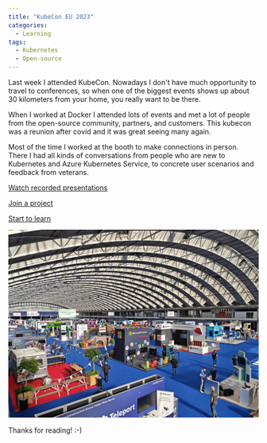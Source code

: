 ```yaml
---
title: "KubeCon EU 2023"
categories:
  - Learning
tags:
  - Kubernetes
  - Open-source
---
```


Last week I attended KubeCon. Nowadays I don't have much opportunity to travel to conferences, so when one of the biggest events shows up about 30 kilometers from your home, you really want to be there.

When I worked at Docker I attended lots of events and met a lot of people from the open-source community, partners, and customers. This kubecon was a reunion after covid and it was great seeing many again. 

Most of the time I worked at the booth to make connections in person. There I had all kinds of conversations from people who are new to Kubernetes and Azure Kubernetes Service, to concrete user scenarios and feedback from veterans.

[Watch recorded presentations](https://www.youtube.com/@cncf/videos)

[Join a project](https://contribute.cncf.io/contributors/)

[Start to learn](https://learn.microsoft.com/training/paths/intro-to-kubernetes-on-azure/?wt.mc_id=pdebruin_content_blog_cnl_csasci)

![img](../assets/images/2023-04-21-kubecon-eu-2023.jpg)

Thanks for reading! :-)
